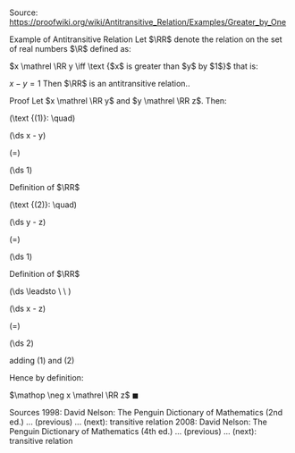 # 

Source: https://proofwiki.org/wiki/Antitransitive_Relation/Examples/Greater_by_One

Example of Antitransitive Relation
Let $\RR$ denote the relation on the set of real numbers $\R$ defined as:

$x \mathrel \RR y \iff \text {$x$ is greater than $y$ by $1$}$
that is:

$x - y = 1$
Then $\RR$ is an antitransitive relation..


Proof
Let $x \mathrel \RR y$ and $y \mathrel \RR z$.
Then:




\(\text {(1)}: \quad\)









\(\ds x - y\)

\(=\)







\(\ds 1\)





Definition of $\RR$




\(\text {(2)}: \quad\)









\(\ds y - z\)

\(=\)







\(\ds 1\)





Definition of $\RR$








\(\ds \leadsto \ \ \)





\(\ds x - z\)

\(=\)







\(\ds 2\)





adding $(1)$ and $(2)$



Hence by definition:

$\mathop \neg x \mathrel \RR z$
$\blacksquare$


Sources
1998: David Nelson: The Penguin Dictionary of Mathematics (2nd ed.) ... (previous) ... (next): transitive relation
2008: David Nelson: The Penguin Dictionary of Mathematics (4th ed.) ... (previous) ... (next): transitive relation




